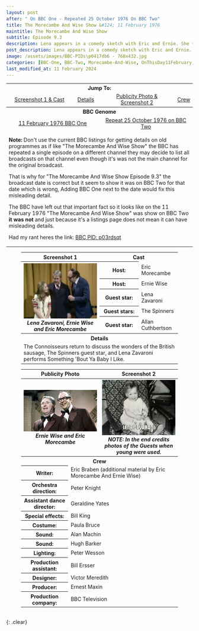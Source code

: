 ```yaml
---
layout: post
after: " On BBC One - Repeated 25 October 1976 On BBC Two"
title: The Morecambe And Wise Show &#124; 11 February 1976
maintitle: The Morecambe And Wise Show
subtitle: Episode 9.3
description: Lena appears in a comedy sketch with Eric and Ernie. She then performs Some Of These Days, before performing a song and dance version of Something Bout You Baby I Like with the duo.
post_description: Lena appears in a comedy sketch with Eric and Ernie. She then performs Some Of These Days, before performing a song and dance version of Something Bout You Baby I Like with the duo.
image: /assets/images/BBC-PIDs\p0417db6 - 768x432.jpg
categories: [BBC-One, BBC-Two, Morecambe-And-Wise, OnThisDay11February, OnThisDay25October, Year-1976]
last_modified_at: 11 February 2024
---
```


<table>
<tr align="center">
<th colspan="4">Jump To:</th>
</tr>

<tr align="center">
<td><a href="#infobox1">Screenshot 1 & Cast</a></td>
<td><a href="#infobox2">Details</a></td>
<td><a href="#infobox3">Publicity Photo & Screenshot 2</a></td>
<td><a href="#infobox4">Crew</a></td>
</tr>
<tr align="center"><th colspan="4">BBC Genome</th></tr>
<tr align="center">
<td colspan="2" style="width:50%;"><a class="external-link" href="https://genome.ch.bbc.co.uk/schedules/bbcone/london/1976-02-11#at-20.15">11 February 1976 BBC One</a></td>
<td colspan="2" style="width:50%;"><a class="external-link" href="https://genome.ch.bbc.co.uk/schedules/bbctwo/england/1976-10-25#at-20.10">Repeat 25 October 1976 on BBC Two</a></td></tr>
<tr><td colspan="4">
<p><strong>Note:</strong> Don't use the current BBC listings for getting details on old programmes as if like "The Morecambe And Wise Show" the BBC has repeated a single episode on a different channel they may decide to list all broadcasts on that channel even though it's was not the main channel for the original broadcast.</p>
<p>That is why for "The Morecambe And Wise Show Episode 9.3" the broadcast date is correct but it seem to show it was on BBC Two for that date which is wrong, Adding BBC One next to the date would fix this misleading detail.</p>
<p>The BBC have left out that important fact so it looks like on the 11 February 1976 "The Morecambe And Wise Show" was show on BBC Two <strong>it was not</strong> and just because it's a listings page does not mean it can have misleading details.</p>
<p>Had my rant heres the link: <a class="external-link" href="https://www.bbc.co.uk/programmes/p03rdsqt">BBC PID: p03rdsqt</a></p>
</td></tr>
</table>

<figure class="fig3">
<table>
<tr id="infobox1"><th>Screenshot 1</th><th colspan="2">Cast</th></tr>
<tr>
<th rowspan="6" class="top" style="width:50%;"><a href="/assets/images/BBC/1976-10-25-lena-zavaroni-on-the-morecambe-and-wise-show.jpg"><img src="/assets/images/BBC/1976-10-25-lena-zavaroni-on-the-morecambe-and-wise-show.jpg" class="full-width zoom-in" /></a><cite>Lena Zavaroni, Ernie Wise and Eric Morecambe</cite></th>
</tr>
<tr><th style="width:25%;">Host:</th><td>Eric Morecambe</td></tr>
<tr><th>Host:</th><td>Ernie Wise</td></tr>
<tr><th>Guest star:</th><td>Lena Zavaroni</td></tr>
<tr><th>Guest stars:</th><td>The Spinners</td></tr>
<tr><th>Guest star:</th><td>Allan Cuthbertson</td></tr>
<tr id="infobox2" class="split"><th colspan="3">Details</th></tr>
<tr><td colspan="3">The Connoisseurs return to discuss the wonders of the British sausage, The Spinners guest star, and Lena Zavaroni performs Something 'Bout Ya Baby I Like.</td></tr>
</table>
</figure>

<figure class="fig3">
<table>
<tr id="infobox3"><th colspan="3">Publicity Photo</th><th>Screenshot 2</th></tr>
<tr>
<th class="top" style="width:50%;" colspan="3"><a href="/assets/images/BBC-PIDs\p0417db6 - 768x432.jpg"><img src="/assets/images/BBC-PIDs\p0417db6 - 768x432.jpg" class="full-width zoom-in" /></a><cite>Ernie Wise and Eric Morecambe</cite></th>
<th class="top" style="width:50%;"><a href="/assets/images/BBC/LZ-01.jpg"><img src="/assets/images/BBC/LZ-01.jpg" class="full-width zoom-in" /></a><cite>NOTE: In the end credits photos of the Guests when young were used.</cite></th>
</tr>
<tr id="infobox4" class="split"><th colspan="4">Crew</th></tr>
<tr><th class="top" style="width:30%;">Writer:</th><td colspan="3" class="whitespace">Eric Braben
(additional material by Eric Morecambe And Ernie Wise)</td></tr>
<tr><th>Orchestra direction:</th><td colspan="3">Peter Knight</td></tr>
<tr><th>Assistant dance director:</th><td colspan="3">Geraldine Yates</td></tr>
<tr><th>Special effects:</th><td colspan="3">Bill King</td></tr>
<tr><th>Costume:</th><td colspan="3">Paula Bruce</td></tr>
<tr><th>Sound:</th><td colspan="3">Alan Machin</td></tr>
<tr><th>Sound:</th><td colspan="3">Hugh Barker</td></tr>
<tr><th>Lighting:</th><td colspan="3">Peter Wesson</td></tr>
<tr><th>Production assistant:</th><td colspan="3">Bill Ersser</td></tr>
<tr><th>Designer:</th><td colspan="3">Victor Meredith</td></tr>
<tr><th>Producer:</th><td colspan="3">Ernest Maxin</td></tr>
<tr><th>Production company:</th><td colspan="3">BBC Television</td></tr>
</table>
</figure>

<br />{: .clear}

<style>
#infobox2, #infobox4 {scroll-margin-top: -3px;}
</style>

